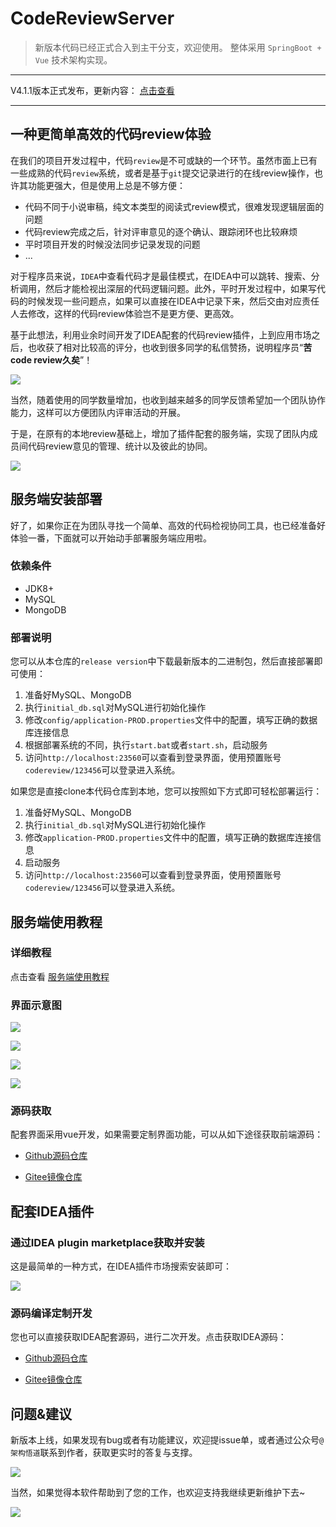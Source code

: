# CodeReviewServer

> 新版本代码已经正式合入到主干分支，欢迎使用。
> 整体采用 `SpringBoot + Vue` 技术架构实现。


---

V4.1.1版本正式发布，更新内容： [点击查看](https://mp.weixin.qq.com/s/yTR0iTDNGcpzQqvbS7DkjQ)

---

## 一种更简单高效的代码review体验

在我们的项目开发过程中，代码`review`是不可或缺的一个环节。虽然市面上已有一些成熟的代码`review`系统，或者是基于`git`提交记录进行的在线review操作，也许其功能更强大，但是使用上总是不够方便：

- 代码不同于小说审稿，纯文本类型的阅读式review模式，很难发现逻辑层面的问题
- 代码review完成之后，针对评审意见的逐个确认、跟踪闭环也比较麻烦
- 平时项目开发的时候没法同步记录发现的问题
- ...

对于程序员来说，`IDEA`中查看代码才是最佳模式，在IDEA中可以跳转、搜索、分析调用，然后才能检视出深层的代码逻辑问题。此外，平时开发过程中，如果写代码的时候发现一些问题点，如果可以直接在IDEA中记录下来，然后交由对应责任人去修改，这样的代码review体验岂不是更方便、更高效。

基于此想法，利用业余时间开发了IDEA配套的代码review插件，上到应用市场之后，也收获了相对比较高的评分，也收到很多同学的私信赞扬，说明程序员“**苦code review久矣**”！

![](https://pics.codingcoder.cn/pics/202307222357867.png)

当然，随着使用的同学数量增加，也收到越来越多的同学反馈希望加一个团队协作能力，这样可以方便团队内评审活动的开展。

于是，在原有的本地review基础上，增加了插件配套的服务端，实现了团队内成员间代码review意见的管理、统计以及彼此的协同。

![](https://pics.codingcoder.cn/pics/202307230012353.png)

## 服务端安装部署

好了，如果你正在为团队寻找一个简单、高效的代码检视协同工具，也已经准备好体验一番，下面就可以开始动手部署服务端应用啦。

### 依赖条件

- JDK8+
- MySQL
- MongoDB

### 部署说明

您可以从本仓库的`release version`中下载最新版本的二进制包，然后直接部署即可使用：

1. 准备好MySQL、MongoDB
2. 执行`initial_db.sql`对MySQL进行初始化操作
3. 修改`config/application-PROD.properties`文件中的配置，填写正确的数据库连接信息
4. 根据部署系统的不同，执行`start.bat`或者`start.sh`，启动服务
5. 访问`http://localhost:23560`可以查看到登录界面，使用预置账号`codereview/123456`可以登录进入系统。


如果您是直接clone本代码仓库到本地，您可以按照如下方式即可轻松部署运行：

1. 准备好MySQL、MongoDB
2. 执行`initial_db.sql`对MySQL进行初始化操作
3. 修改`application-PROD.properties`文件中的配置，填写正确的数据库连接信息
4. 启动服务
5. 访问`http://localhost:23560`可以查看到登录界面，使用预置账号`codereview/123456`可以登录进入系统。


## 服务端使用教程

### 详细教程

点击查看 [服务端使用教程](https://blog.codingcoder.cn/post/codereviewserverdeploydoc.html)

### 界面示意图

![](https://pics.codingcoder.cn/pics/202307230022440.png)

![](https://pics.codingcoder.cn/pics/202307230022600.png)

![](https://pics.codingcoder.cn/pics/202307230023029.png)

![](https://pics.codingcoder.cn/pics/202307230023684.png)


### 源码获取

配套界面采用vue开发，如果需要定制界面功能，可以从如下途径获取前端源码：

- [Github源码仓库](https://github.com/veezean/CodeReviewServer_Portal)

- [Gitee镜像仓库](https://gitee.com/veezean/CodeReviewServer_Portal)


## 配套IDEA插件

### 通过IDEA plugin marketplace获取并安装

这是最简单的一种方式，在IDEA插件市场搜索安装即可：

![](https://pics.codingcoder.cn/pics/202307230017131.png)

### 源码编译定制开发

您也可以直接获取IDEA配套源码，进行二次开发。点击获取IDEA源码：

- [Github源码仓库](https://github.com/veezean/IntellijIDEA-CodeReview-Plugin)

- [Gitee镜像仓库](https://gitee.com/veezean/IntellijIDEA-CodeReview-Plugin)

## 问题&建议

新版本上线，如果发现有bug或者有功能建议，欢迎提issue单，或者通过公众号`@架构悟道`联系到作者，获取更实时的答复与支撑。

![](https://pics.codingcoder.cn/pics/202307232025965.png)

当然，如果觉得本软件帮助到了您的工作，也欢迎支持我继续更新维护下去~

![](https://pics.codingcoder.cn/pics/202307231540263.png)